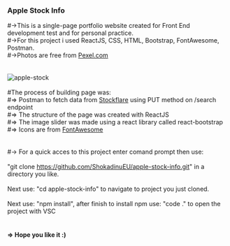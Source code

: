 ### Apple Stock Info
#->This is a single-page portfolio website created for Front End development test and for personal practice.<br />
#->For this project i used ReactJS, CSS, HTML, Bootstrap, FontAwesome, Postman.<br />
#->Photos are free from <a href="https://www.pexels.com/" target="_blank">Pexel.com</a><br />
<br /><br />
![apple-stock](https://user-images.githubusercontent.com/35012587/46910210-66865d00-cf38-11e8-8028-8473c5372880.jpg)
<br /><br />
#The process of building page was: <br/>
#=> Postman to fetch data from <a href="https://api.stockflare.com/search" target="_blank">Stockflare</a> using PUT method on /search endpoint <br />
#=> The structure of the page was created with ReactJS <br />
#=> The image slider was made using a react library called react-bootstrap <br />
#=> Icons are from <a href="https://fontawesome.com/icons?d=gallery" target="_blank">FontAwesome</a>
<br />
<br />
<br />
#-> For a quick acces to this project enter comand prompt then use:<br /> <br />
"git clone https://github.com/ShokadinuEU/apple-stock-info.git"
in a directory you like. <br /><br />
Next use: "cd apple-stock-info" to navigate to project you just cloned.<br /><br />
Next use: "npm install", after finish to install npm use: "code ." to open the project with VSC <br /><br />

#### => Hope you like it :)
